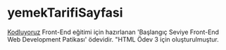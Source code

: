 # yemekTarifiSayfasi
[Kodluyoruz](https://www.kodluyoruz.org/)  Front-End eğitimi için hazırlanan 'Başlangıç Seviye Front-End Web Development Patikası' ödevidir. "HTML Ödev 3 için oluşturulmuştur.
